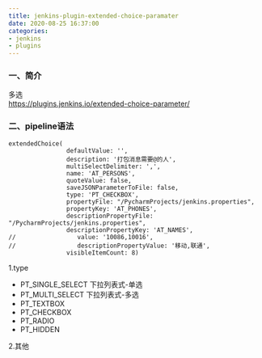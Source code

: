 ```yaml
---
title: jenkins-plugin-extended-choice-paramater
date: 2020-08-25 16:37:00
categories:
- jenkins
- plugins
---
```

### 一、简介
多选
<br>https://plugins.jenkins.io/extended-choice-parameter/
### 二、pipeline语法
```
extendedChoice(
                defaultValue: '',
                description: '打包消息需要@的人',
                multiSelectDelimiter: ',',
                name: 'AT_PERSONS',
                quoteValue: false,
                saveJSONParameterToFile: false,
                type: 'PT_CHECKBOX',
                propertyFile: "/PycharmProjects/jenkins.properties",
                propertyKey: 'AT_PHONES',
                descriptionPropertyFile: "/PycharmProjects/jenkins.properties",
                descriptionPropertyKey: 'AT_NAMES',
//                 value: '10086,10016',
//                 descriptionPropertyValue: '移动,联通',
                visibleItemCount: 8)
```
1.type
* PT_SINGLE_SELECT 下拉列表式-单选
* PT_MULTI_SELECT 下拉列表式-多选
* PT_TEXTBOX
* PT_CHECKBOX
* PT_RADIO
* PT_HIDDEN

2.其他